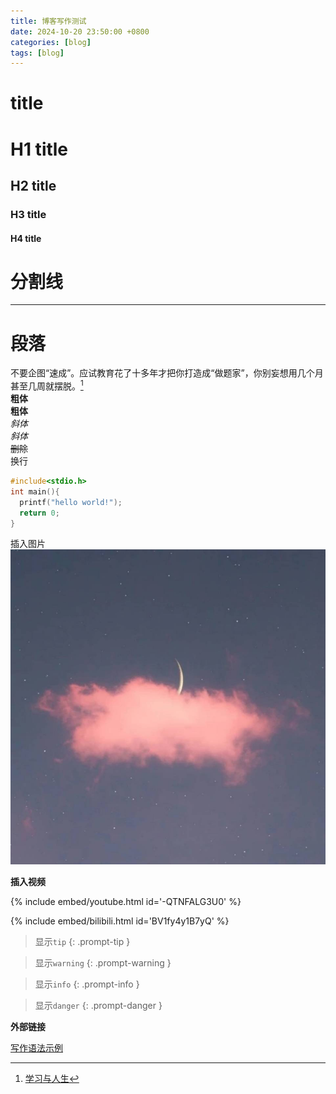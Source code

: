 ```yaml
---
title: 博客写作测试
date: 2024-10-20 23:50:00 +0800
categories: [blog]
tags: [blog]
---
```


# title
# H1 title
## H2 title
### H3 title
#### H4 title
# 分割线
---
# 段落
不要企图“速成”。应试教育花了十多年才把你打造成“做题家”，你别妄想用几个月甚至几周就摆脱。[^footnote]<br>
**粗体**<br>
__粗体__<br>
*斜体*<br>
_斜体_<br>
~~删除~~<br>
换行

```C
#include<stdio.h>
int main(){
  printf("hello world!");
  return 0;
}
```

插入图片
![Desktop View](/assets/avatar.jpg)

**插入视频**

{% include embed/youtube.html id='-QTNFALG3U0' %}

{% include embed/bilibili.html id='BV1fy4y1B7yQ' %}


> 显示`tip`
{: .prompt-tip }

> 显示`warning`
{: .prompt-warning }

> 显示`info`
{: .prompt-info }

> 显示`danger`
{: .prompt-danger }

**外部链接**

[写作语法示例](https://pansong291.github.io/chirpy-demo-zhCN/posts/writing-syntax-example/#mermaid-svg)


[^footnote]:[学习与人生](https://program-think.blogspot.com/2020/12/Study-and-Life.html)
